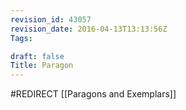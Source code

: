 ```yaml
---
revision_id: 43057
revision_date: 2016-04-13T13:13:56Z
Tags:

draft: false
Title: Paragon
---
```

#REDIRECT [[Paragons and Exemplars]]